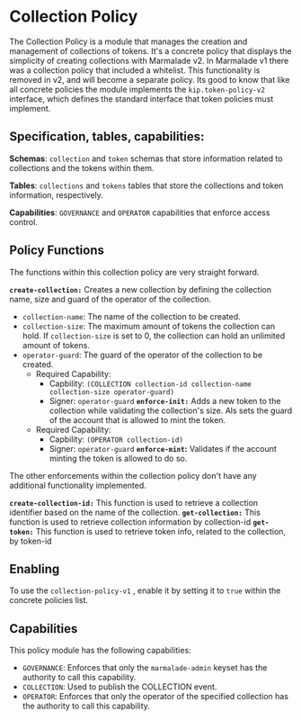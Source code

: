 
# Collection Policy

The Collection Policy is a module that manages the creation and management of collections of tokens. It's a concrete policy that displays the simplicity of creating collections with Marmalade v2. In Marmalade v1 there was a collection policy that included a whitelist. This functionality is removed in v2, and will become a separate policy.  Its good to know that like all concrete policies the module implements the `kip.token-policy-v2` interface, which defines the standard interface that token policies must implement.


## Specification, tables, capabilities:


**Schemas**: `collection` and `token` schemas that store information related to collections and the tokens within them.

**Tables**: `collections` and `tokens` tables that store the collections and token information, respectively.

**Capabilities**: `GOVERNANCE` and `OPERATOR` capabilities that enforce access control.


## Policy Functions

The functions within this collection policy are very straight forward.

**`create-collection:`** Creates a new collection by defining the collection name, size and guard of the operator of the collection.
- `collection-name`: The name of the collection to be created.
- `collection-size`: The maximum amount of tokens the collection can hold. If `collection-size` is set to 0, the collection can hold an unlimited amount of tokens.
- `operator-guard`: The guard of the operator of the collection to be created.
  - Required Capability:
    - Capbility: `(COLLECTION collection-id collection-name collection-size operator-guard)`
    - Signer: `operator-guard`
**`enforce-init:`** Adds a new token to the collection while validating the collection's size. Als sets the guard of the account that is allowed to mint the token.
  - Required Capability:
    - Capbility: `(OPERATOR collection-id)`
    - Signer: `operator-guard`
**`enforce-mint`:** Validates if the account minting the token is allowed to do so.

The other enforcements within the collection policy don't have any additional functionality implemented.

**`create-collection-id:`** This function is used to retrieve a collection identifier based on the name of the collection.
**`get-collection:`** This function is used to retrieve collection information by collection-id
**`get-token:`** This function is used to retrieve token info, related to the collection,  by token-id


## Enabling
To use the `collection-policy-v1` , enable it by setting it to `true` within the concrete policies list.

## Capabilities

This policy module has the following capabilities:

- `GOVERNANCE`: Enforces that only the `marmalade-admin` keyset has the authority to call this capability.
- `COLLECTION`: Used to publish the COLLECTION event.
- `OPERATOR`: Enforces that only the operator of the specified collection has the authority to call this capability.
